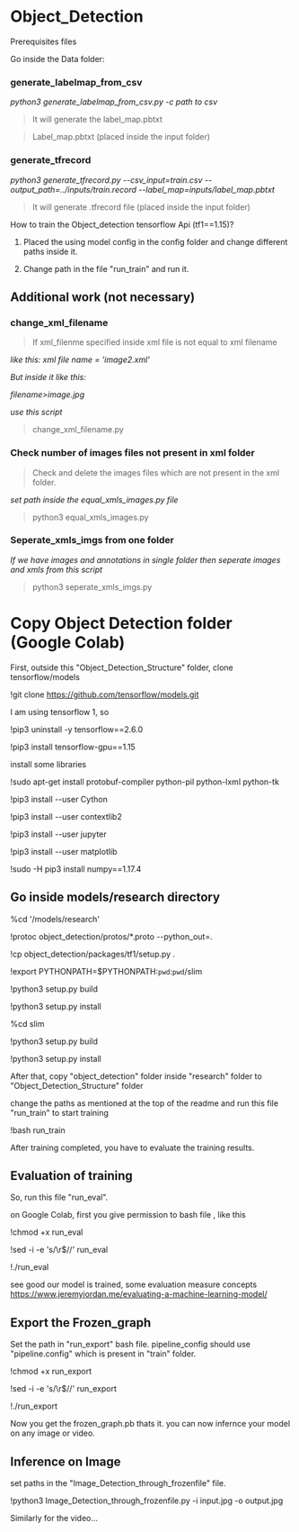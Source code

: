 # Object_Detection

Prerequisites files 

Go inside the Data folder:

### generate_labelmap_from_csv

*python3 generate_labelmap_from_csv.py -c path to csv*
> It will generate the label_map.pbtxt

> Label_map.pbtxt (placed inside the input folder)

### generate_tfrecord 
*python3 generate_tfrecord.py --csv_input=train.csv  --output_path=../inputs/train.record --label_map=inputs/label_map.pbtxt*
>It will generate .tfrecord file
>(placed inside the input folder)

How to train the Object_detection tensorflow Api (tf1==1.15)?

1. Placed the using model config in the config folder and change different paths inside it.

2. Change path in the file "run_train" and run it.

## Additional work (not necessary)

### change_xml_filename
>If xml_filenme specified inside xml file is not equal to xml filename

*like this: xml file name = 'image2.xml'*

*But inside it like this:*

*filename>image.jpg</filename>*

*use this script*
  
> change_xml_filename.py

### Check number of images files not present in xml folder

>Check and delete the images files which are not present in the xml folder.

*set path inside the equal_xmls_images.py file*

>python3 equal_xmls_images.py 

### Seperate_xmls_imgs from one folder

*If we have images and annotations in single folder then seperate images and xmls from this script*

>python3 seperate_xmls_imgs.py

# Copy Object Detection folder (Google Colab)

First, outside this "Object_Detection_Structure" folder, clone tensorflow/models

!git clone https://github.com/tensorflow/models.git

I am using tensorflow 1, so

!pip3 uninstall -y tensorflow==2.6.0

!pip3 install tensorflow-gpu==1.15

install some libraries

!sudo apt-get install protobuf-compiler python-pil python-lxml python-tk

!pip3 install --user Cython

!pip3 install --user contextlib2

!pip3 install --user jupyter

!pip3 install --user matplotlib

!sudo -H pip3 install numpy==1.17.4

## Go inside models/research directory

%cd '/models/research'

!protoc object_detection/protos/*.proto --python_out=.

!cp object_detection/packages/tf1/setup.py .

!export PYTHONPATH=$PYTHONPATH:`pwd`:`pwd`/slim

!python3 setup.py build

!python3 setup.py install

%cd slim

!python3 setup.py build

!python3 setup.py install

After that, copy "object_detection" folder inside "research" folder to "Object_Detection_Structure" folder

change the paths as mentioned at the top of the readme and run this file "run_train" to start training

!bash run_train

After training completed, you have to evaluate the training results.

## Evaluation of training

So, run this file "run_eval". 

on Google Colab, first you give permission to bash file , like this

!chmod +x run_eval

!sed -i -e 's/\r$//' run_eval

!./run_eval

see good our model is trained, some evaluation measure concepts https://www.jeremyjordan.me/evaluating-a-machine-learning-model/

## Export the Frozen_graph

Set the path in "run_export" bash file. pipeline_config should use "pipeline.config" which is present in "train" folder.

!chmod +x run_export

!sed -i -e 's/\r$//' run_export

!./run_export

Now you get the frozen_graph.pb thats it. you can now infernce your model on any image or video.

## Inference on Image 

set paths in the "Image_Detection_through_frozenfile" file.

!python3 Image_Detection_through_frozenfile.py -i input.jpg -o output.jpg

Similarly for the video...
